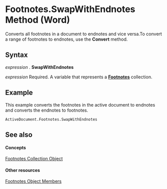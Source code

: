 
# Footnotes.SwapWithEndnotes Method (Word)

Converts all footnotes in a document to endnotes and vice versa.To convert a range of footnotes to endnotes, use the  **Convert** method.


## Syntax

 _expression_ . **SwapWithEndnotes**

 _expression_ Required. A variable that represents a **[Footnotes](d46a0972-2784-4814-d547-30122a35cdc1.md)** collection.


## Example

This example converts the footnotes in the active document to endnotes and converts the endnotes to footnotes.


```
ActiveDocument.Footnotes.SwapWithEndnotes
```


## See also


#### Concepts


[Footnotes Collection Object](d46a0972-2784-4814-d547-30122a35cdc1.md)
#### Other resources


[Footnotes Object Members](fe8f7120-9a44-1825-7e4b-8c80874755d9.md)
